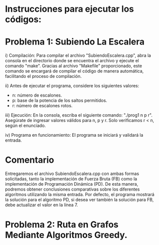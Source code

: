 # Instrucciones para ejecutar los códigos:

# Problema 1: Subiendo La Escalera

i) Compilación: Para compilar el archivo "SubiendoEscalera.cpp", abra la consola en el directorio donde se encuentra el archivo y ejecute el comando "make". Gracias al archivo "Makefile" proporcionado, este comando se encargará de compilar el código de manera automática, facilitando el proceso de compilación.  

ii) Antes de ejecutar el programa, considere los siguientes valores: 
   - n: número de escalones.
   - p: base de la potencia de los saltos permitidos.
   - r: número de escalones rotos.

iii) Ejecución: En la consola, escriba el siguiente comando: "./prog1 n p r". 
   Asegúrate de ingresar valores válidos para n, p y r. Solo verificamos r < n, según el enunciado.

iv) Programa en funcionamiento: El programa se iniciará y validará la entrada.

# Comentario   
Entregaremos el archivo SubiendoEscalera.cpp con ambas formas solicitadas, tanto la implementación de Fuerza Bruta (FB) como la implementación de Programación Dinámica (PD). De esta manera, podremos obtener conclusiones comparativas sobre los diferentes algoritmos utilizando la misma entrada. Por defecto, el programa mostrará la solución para el algoritmo PD, si desea ver también la solución para FB, debe actualizar el valor en la línea 7.    

# Problema 2: Ruta en Grafos Mediante Algoritmos Greedy.  
